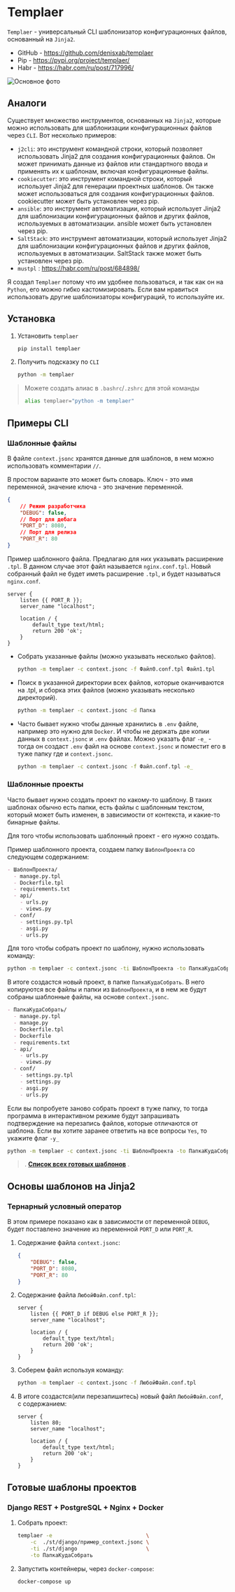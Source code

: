 # Templaer

`Templaer` - универсальный CLI шаблонизатор конфигурационных файлов, основанный на `Jinja2`.

- GitHub - <https://github.com/denisxab/templaer>
- Pip - <https://pypi.org/project/templaer/>
- Habr - <https://habr.com/ru/post/717996/>

![Основное фото](main.png)

## Аналоги

Существует множество инструментов, основанных на `Jinja2`, которые можно использовать для шаблонизации конфигурационных файлов через `CLI`. Вот несколько примеров:

- `j2cli`: это инструмент командной строки, который позволяет использовать Jinja2 для создания конфигурационных файлов. Он может принимать данные из файлов или стандартного ввода и применять их к шаблонам, включая конфигурационные файлы.
- `cookiecutter`: это инструмент командной строки, который использует Jinja2 для генерации проектных шаблонов. Он также может использоваться для создания конфигурационных файлов. cookiecutter может быть установлен через pip.
- `ansible`: это инструмент автоматизации, который использует Jinja2 для шаблонизации конфигурационных файлов и других файлов, используемых в автоматизации. ansible может быть установлен через pip.
- `SaltStack`: это инструмент автоматизации, который использует Jinja2 для шаблонизации конфигурационных файлов и других файлов, используемых в автоматизации. SaltStack также может быть установлен через pip.
- `mustpl` : <https://habr.com/ru/post/684898/>

Я создал `Templaer` потому что им удобнее пользоваться, и так как он на `Python`, его можно гибко кастомизировать. Если вам нравиться использовать другие шаблонизаторы конфигураций, то используйте их.

## Установка

1. Установить `templaer`

    ```bash
    pip install templaer
    ```

2. Получить подсказку по `CLI`

    ```bash
    python -m templaer
    ```

> Можете создать алиас в `.bashrc`/`.zshrc` для этой команды
>
> ```bash
> alias templaer="python -m templaer"
> ```

## Примеры CLI

### Шаблонные файлы

В файле `context.jsonc` хранятся данные для шаблонов, в нем можно использовать комментарии `//`.

В простом варианте это может быть словарь. Ключ - это имя переменной, значение ключа - это значение переменной.

```json
{
    // Режим разработчика
    "DEBUG": false,
    // Порт для дебага
    "PORT_D": 8080,
    // Порт для релиза
    "PORT_R": 80
}
```

Пример шаблонного файла. Предлагаю для них указывать расширение `.tpl`. В данном случае этот файл называется `nginx.conf.tpl`. Новый собранный файл не будет иметь расширение `.tpl`, и будет называться `nginx.conf`.

```nginx
server {
    listen {{ PORT_R }};
    server_name "localhost";

    location / {
        default_type text/html;
        return 200 'ok';
    }
}
```

- Собрать указанные файлы (можно указывать несколько файлов).

    ```bash
    python -m templaer -c context.jsonc -f Файл0.conf.tpl Файл1.tpl
    ```

- Поиск в указанной директории всех файлов, которые оканчиваются на .tpl, и сборка этих файлов (можно указывать несколько директорий).

    ```bash
    python -m templaer -c context.jsonc -d Папка  
    ```

- Часто бывает нужно чтобы данные хранились в `.env` файле, например это нужно для `Docker`. И чтобы не держать две копии данных в `context.jsonc` и `.env` файлах. Можно указать флаг `-e_` - тогда он создаст `.env` файл на основе `context.jsonc` и поместит его в туже папку где и `context.jsonc`.

    ```bash
    python -m templaer -c context.jsonc -f Файл.conf.tpl -e_
    ```

### Шаблонные проекты

Часто бывает нужно создать проект по какому-то шаблону. В таких шаблонах обычно есть папки, есть файлы с шаблонным текстом, который может быть изменен, в зависимости от контекста, и какие-то бинарные файлы.

Для того чтобы использовать шаблонный проект - его нужно создать.

Пример шаблонного проекта, создаем папку `ШаблонПроекта` со следующем содержанием:

```markdown
- ШаблонПроекта/
  - manage.py.tpl
  - Dockerfile.tpl
  - requirements.txt
  - api/
    - urls.py
    - views.py
  - conf/
    - settings.py.tpl
    - asgi.py
    - urls.py
```

Для того чтобы собрать проект по шаблону, нужно использовать команду:

```bash
python -m templaer -c context.jsonc -ti ШаблонПроекта -to ПапкаКудаСобрать 
```

В итоге создастся новый проект, в папке `ПапкаКудаСобрать`. В него копируются все файлы и папки из `ШаблонПроекта`, и в нем же будут собраны шаблонные файлы, на основе `context.jsonc`.

```markdown
- ПапкаКудаСобрать/
  - manage.py.tpl
  - manage.py
  - Dockerfile.tpl
  - Dockerfile
  - requirements.txt
  - api/
    - urls.py
    - views.py
  - conf/
    - settings.py.tpl
    - settings.py
    - asgi.py
    - urls.py
```

Если вы попробуете заново собрать проект в туже папку, то тогда программа в интерактивном режиме будут запрашивать подтверждение на перезапись файлов, которые отличаются от шаблона. Если вы хотите заранее ответить на все вопросы `Yes`, то укажите флаг `-y_`

```bash
python -m templaer -c context.jsonc -ti ШаблонПроекта -to ПапкаКудаСобрать -y_
```

> .
> **[Список всех готовых шаблонов](#готовые-шаблоны-проектов)**
> .
>
## Основы шаблонов на Jinja2

### Тернарный условный оператор

В этом примере показано как в зависимости от переменной `DEBUG`, будет поставлено значение из переменной `PORT_D` или `PORT_R`.

1. Содержание файла `context.jsonc`:

    ```json
    {
        "DEBUG": false,
        "PORT_D": 8080,
        "PORT_R": 80
    }
    ```

2. Содержание файла `ЛюбойФайл.conf.tpl`:

    ```nginx
    server {
        listen {{ PORT_D if DEBUG else PORT_R }};
        server_name "localhost";

        location / {
            default_type text/html;
            return 200 'ok';
        }
    }
    ```

3. Соберем файл используя команду:

    ```bash
    python -m templaer -c context.jsonc -f ЛюбойФайл.conf.tpl
    ```

4. В итоге создастся(или перезапишитесь) новый файл `ЛюбойФайл.conf`, с содержанием:

    ```nginx
    server {
        listen 80;
        server_name "localhost";

        location / {
            default_type text/html;
            return 200 'ok';
        }
    }
    ```

## Готовые шаблоны проектов

### Django REST + PostgreSQL + Nginx + Docker

1. Собрать проект:

    ```bash
    templaer -e                              \
        -c  ./st/django/пример_context.jsonc \
        -ti ./st/django                      \
        -to ПапкаКудаСобрать                  
    ```

2. Запустить контейнеры, через `docker-compose`:

    ```bash
    docker-compose up
    ```
